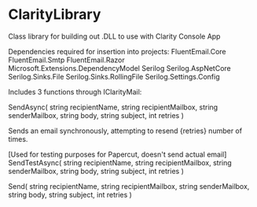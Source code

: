 # ClarityLibrary
Class library for building out .DLL to use with Clarity Console App

Dependencies required for insertion into projects:
FluentEmail.Core
FluentEmail.Smtp
FluentEmail.Razor
Microsoft.Extensions.DependencyModel
Serilog
Serilog.AspNetCore
Serilog.Sinks.File
Serilog.Sinks.RollingFile
Serilog.Settings.Config


Includes 3 functions through IClarityMail:


SendAsync( string recipientName, string recipientMailbox, string senderMailbox, string body, string subject, int retries )

Sends an email synchronously, attempting to resend {retries} number of times.

[Used for testing purposes for Papercut, doesn't send actual email]
SendTestAsync( string recipientName, string recipientMailbox, string senderMailbox, string body, string subject, int retries )

Send( string recipientName, string recipientMailbox, string senderMailbox, string body, string subject, int retries )

